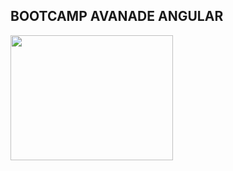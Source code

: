 <html>
    <body>
        <style>
     @import url('https://fonts.googleapis.com/css2?family=Yusei+Magic&display=swap');
        </style>
        <h2>BOOTCAMP AVANADE ANGULAR</h2>
        <img src="imagens/apresentacao.gif" width="260" height="200" />
   </body>
</html>
